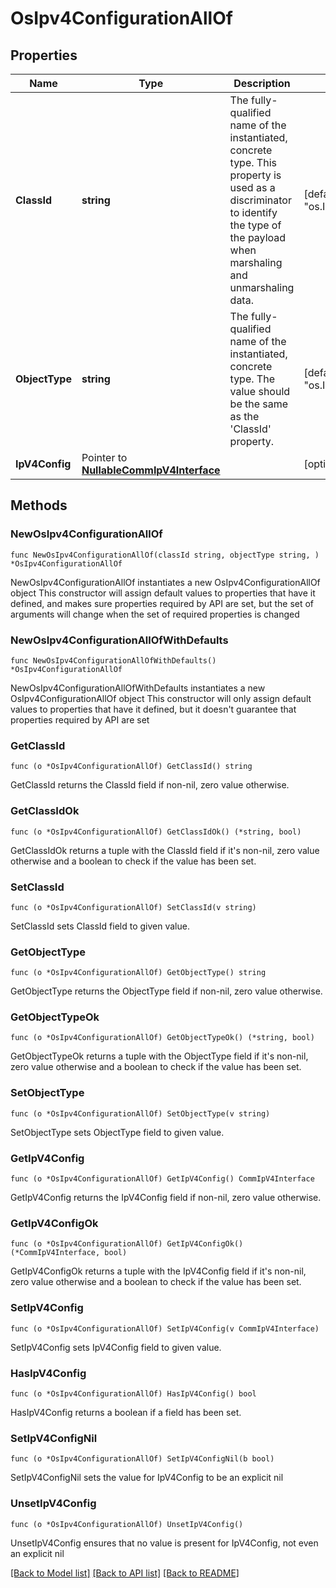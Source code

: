 # OsIpv4ConfigurationAllOf

## Properties

Name | Type | Description | Notes
------------ | ------------- | ------------- | -------------
**ClassId** | **string** | The fully-qualified name of the instantiated, concrete type. This property is used as a discriminator to identify the type of the payload when marshaling and unmarshaling data. | [default to "os.Ipv4Configuration"]
**ObjectType** | **string** | The fully-qualified name of the instantiated, concrete type. The value should be the same as the &#39;ClassId&#39; property. | [default to "os.Ipv4Configuration"]
**IpV4Config** | Pointer to [**NullableCommIpV4Interface**](comm.IpV4Interface.md) |  | [optional] 

## Methods

### NewOsIpv4ConfigurationAllOf

`func NewOsIpv4ConfigurationAllOf(classId string, objectType string, ) *OsIpv4ConfigurationAllOf`

NewOsIpv4ConfigurationAllOf instantiates a new OsIpv4ConfigurationAllOf object
This constructor will assign default values to properties that have it defined,
and makes sure properties required by API are set, but the set of arguments
will change when the set of required properties is changed

### NewOsIpv4ConfigurationAllOfWithDefaults

`func NewOsIpv4ConfigurationAllOfWithDefaults() *OsIpv4ConfigurationAllOf`

NewOsIpv4ConfigurationAllOfWithDefaults instantiates a new OsIpv4ConfigurationAllOf object
This constructor will only assign default values to properties that have it defined,
but it doesn't guarantee that properties required by API are set

### GetClassId

`func (o *OsIpv4ConfigurationAllOf) GetClassId() string`

GetClassId returns the ClassId field if non-nil, zero value otherwise.

### GetClassIdOk

`func (o *OsIpv4ConfigurationAllOf) GetClassIdOk() (*string, bool)`

GetClassIdOk returns a tuple with the ClassId field if it's non-nil, zero value otherwise
and a boolean to check if the value has been set.

### SetClassId

`func (o *OsIpv4ConfigurationAllOf) SetClassId(v string)`

SetClassId sets ClassId field to given value.


### GetObjectType

`func (o *OsIpv4ConfigurationAllOf) GetObjectType() string`

GetObjectType returns the ObjectType field if non-nil, zero value otherwise.

### GetObjectTypeOk

`func (o *OsIpv4ConfigurationAllOf) GetObjectTypeOk() (*string, bool)`

GetObjectTypeOk returns a tuple with the ObjectType field if it's non-nil, zero value otherwise
and a boolean to check if the value has been set.

### SetObjectType

`func (o *OsIpv4ConfigurationAllOf) SetObjectType(v string)`

SetObjectType sets ObjectType field to given value.


### GetIpV4Config

`func (o *OsIpv4ConfigurationAllOf) GetIpV4Config() CommIpV4Interface`

GetIpV4Config returns the IpV4Config field if non-nil, zero value otherwise.

### GetIpV4ConfigOk

`func (o *OsIpv4ConfigurationAllOf) GetIpV4ConfigOk() (*CommIpV4Interface, bool)`

GetIpV4ConfigOk returns a tuple with the IpV4Config field if it's non-nil, zero value otherwise
and a boolean to check if the value has been set.

### SetIpV4Config

`func (o *OsIpv4ConfigurationAllOf) SetIpV4Config(v CommIpV4Interface)`

SetIpV4Config sets IpV4Config field to given value.

### HasIpV4Config

`func (o *OsIpv4ConfigurationAllOf) HasIpV4Config() bool`

HasIpV4Config returns a boolean if a field has been set.

### SetIpV4ConfigNil

`func (o *OsIpv4ConfigurationAllOf) SetIpV4ConfigNil(b bool)`

 SetIpV4ConfigNil sets the value for IpV4Config to be an explicit nil

### UnsetIpV4Config
`func (o *OsIpv4ConfigurationAllOf) UnsetIpV4Config()`

UnsetIpV4Config ensures that no value is present for IpV4Config, not even an explicit nil

[[Back to Model list]](../README.md#documentation-for-models) [[Back to API list]](../README.md#documentation-for-api-endpoints) [[Back to README]](../README.md)


